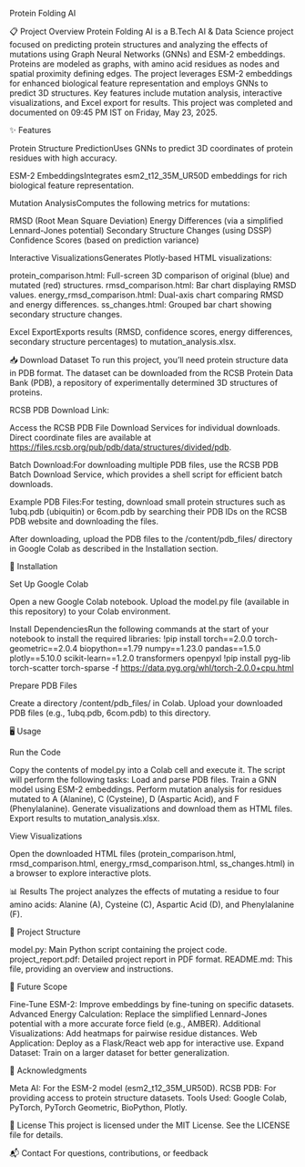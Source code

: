 Protein Folding AI

📋 Project Overview
Protein Folding AI is a B.Tech AI & Data Science project focused on predicting protein structures and analyzing the effects of mutations using Graph Neural Networks (GNNs) and ESM-2 embeddings. Proteins are modeled as graphs, with amino acid residues as nodes and spatial proximity defining edges. The project leverages ESM-2 embeddings for enhanced biological feature representation and employs GNNs to predict 3D structures. Key features include mutation analysis, interactive visualizations, and Excel export for results.
This project was completed and documented on 09:45 PM IST on Friday, May 23, 2025.

✨ Features

Protein Structure PredictionUses GNNs to predict 3D coordinates of protein residues with high accuracy.

ESM-2 EmbeddingsIntegrates esm2_t12_35M_UR50D embeddings for rich biological feature representation.

Mutation AnalysisComputes the following metrics for mutations:

RMSD (Root Mean Square Deviation)
Energy Differences (via a simplified Lennard-Jones potential)
Secondary Structure Changes (using DSSP)
Confidence Scores (based on prediction variance)


Interactive VisualizationsGenerates Plotly-based HTML visualizations:

protein_comparison.html: Full-screen 3D comparison of original (blue) and mutated (red) structures.
rmsd_comparison.html: Bar chart displaying RMSD values.
energy_rmsd_comparison.html: Dual-axis chart comparing RMSD and energy differences.
ss_changes.html: Grouped bar chart showing secondary structure changes.


Excel ExportExports results (RMSD, confidence scores, energy differences, secondary structure percentages) to mutation_analysis.xlsx.




📥 Download Dataset
To run this project, you’ll need protein structure data in PDB format. The dataset can be downloaded from the RCSB Protein Data Bank (PDB), a repository of experimentally determined 3D structures of proteins.

RCSB PDB Download Link:  

Access the RCSB PDB File Download Services for individual downloads.
Direct coordinate files are available at https://files.rcsb.org/pub/pdb/data/structures/divided/pdb.


Batch Download:For downloading multiple PDB files, use the RCSB PDB Batch Download Service, which provides a shell script for efficient batch downloads.

Example PDB Files:For testing, download small protein structures such as 1ubq.pdb (ubiquitin) or 6com.pdb by searching their PDB IDs on the RCSB PDB website and downloading the files.


After downloading, upload the PDB files to the /content/pdb_files/ directory in Google Colab as described in the Installation section.

🚀 Installation

Set Up Google Colab  

Open a new Google Colab notebook.
Upload the model.py file (available in this repository) to your Colab environment.


Install DependenciesRun the following commands at the start of your notebook to install the required libraries:
!pip install torch==2.0.0 torch-geometric==2.0.4 biopython==1.79 numpy==1.23.0 pandas==1.5.0 plotly==5.10.0 scikit-learn==1.2.0 transformers openpyxl
!pip install pyg-lib torch-scatter torch-sparse -f https://data.pyg.org/whl/torch-2.0.0+cpu.html


Prepare PDB Files  

Create a directory /content/pdb_files/ in Colab.
Upload your downloaded PDB files (e.g., 1ubq.pdb, 6com.pdb) to this directory.




🖥️ Usage

Run the Code  

Copy the contents of model.py into a Colab cell and execute it.
The script will perform the following tasks:
Load and parse PDB files.
Train a GNN model using ESM-2 embeddings.
Perform mutation analysis for residues mutated to A (Alanine), C (Cysteine), D (Aspartic Acid), and F (Phenylalanine).
Generate visualizations and download them as HTML files.
Export results to mutation_analysis.xlsx.




View Visualizations  

Open the downloaded HTML files (protein_comparison.html, rmsd_comparison.html, energy_rmsd_comparison.html, ss_changes.html) in a browser to explore interactive plots.




📊 Results
The project analyzes the effects of mutating a residue to four amino acids: Alanine (A), Cysteine (C), Aspartic Acid (D), and Phenylalanine (F). 

📂 Project Structure

model.py: Main Python script containing the project code.
project_report.pdf: Detailed project report in PDF format.
README.md: This file, providing an overview and instructions.


🔮 Future Scope

Fine-Tune ESM-2: Improve embeddings by fine-tuning on specific datasets.
Advanced Energy Calculation: Replace the simplified Lennard-Jones potential with a more accurate force field (e.g., AMBER).
Additional Visualizations: Add heatmaps for pairwise residue distances.
Web Application: Deploy as a Flask/React web app for interactive use.
Expand Dataset: Train on a larger dataset for better generalization.


🙏 Acknowledgments

Meta AI: For the ESM-2 model (esm2_t12_35M_UR50D).
RCSB PDB: For providing access to protein structure datasets.
Tools Used: Google Colab, PyTorch, PyTorch Geometric, BioPython, Plotly.


📜 License
This project is licensed under the MIT License. See the LICENSE file for details.

📬 Contact
For questions, contributions, or feedback

